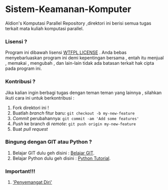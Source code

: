 # Sistem-Keamanan-Komputer
Aldion's Komputasi Parallel Repository ,direktori ini berisi semua tugas terkait mata kuliah komputasi parallel.

### Lisensi ?
Program ini dibawah lisensi [WTFPL LICENSE](https://github.com/aldamr01/Sistem-Keamanan-Komputer/blob/master/license.txt) . Anda bebas menyebarluaskan program ini demi kepentingan bersama , entah itu menjual , memakai , mengubah , dan lain-lain tidak ada batasan terkait hak cipta pada program ini. 

### Kontribusi ?
Jika kalian ingin berbagi tugas dengan teman teman yang lainnya , silahkan ikuti cara ini untuk berkontribusi :

1. Fork direktori ini !
2. Buatlah *branch* fitur baru: `git checkout -b my-new-feature`
3. *Commit* perubahannya: `git commit -am 'Add some features'`
4. *Push* ke branch di *remote*: `git push origin my-new-feature`
5. Buat *pull request*

### Bingung dengan GIT atau Python ?

1. Belajar GIT dulu geh disini : [Belajar GIT](https://github.com/endymuhardin/belajarGit/blob/master/cara-berkontribusi-opensources-github.md).
2. Belajar Python dulu geh disini : [Python Tutorial](https://www.tutorialspoint.com/python/).

### Important!!!

1. ['Penyemangat Diri'](https://www.google.com/url?sa=t&rct=j&q=&esrc=s&source=web&cd=1&cad=rja&uact=8&ved=2ahUKEwjPkKXFg6fhAhU76XMBHYy3BkEQ3ywwAHoECAYQAw&url=https%3A%2F%2Fwww.youtube.com%2Fwatch%3Fv%3D-9LWs-uggwM&usg=AOvVaw1wIUEMeof2NL2I3KogT9wZ)

